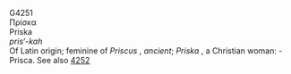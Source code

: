 G4251  
Πρίσκα  
Priska  
*pris‘-kah*  
Of Latin origin; feminine of *Priscus* , *ancient*; *Priska* , a
Christian woman: - Prisca. See also [4252](g4252)  
